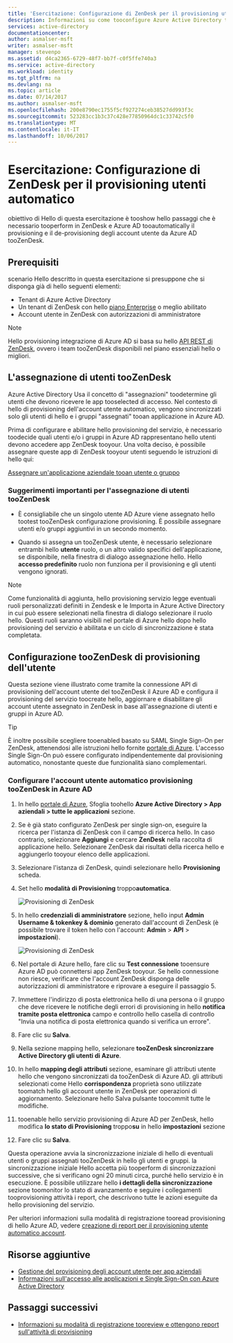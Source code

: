 ```yaml
---
title: 'Esercitazione: Configurazione di ZenDesk per il provisioning utenti automatico con Azure Active Directory | Microsoft Docs'
description: Informazioni su come tooconfigure Azure Active Directory tooautomatically il provisioning e il de-provisioning account utente di tooZenDesk.
services: active-directory
documentationcenter: 
author: asmalser-msft
writer: asmalser-msft
manager: stevenpo
ms.assetid: d4ca2365-6729-48f7-bb7f-c0f5ffe740a3
ms.service: active-directory
ms.workload: identity
ms.tgt_pltfrm: na
ms.devlang: na
ms.topic: article
ms.date: 07/14/2017
ms.author: asmalser-msft
ms.openlocfilehash: 200e8790ec1755f5cf927274ceb38527dd993f3c
ms.sourcegitcommit: 523283cc1b3c37c428e77850964dc1c33742c5f0
ms.translationtype: MT
ms.contentlocale: it-IT
ms.lasthandoff: 10/06/2017
---
```

# <a name="tutorial-configuring-zendesk-for-automatic-user-provisioning"></a>Esercitazione: Configurazione di ZenDesk per il provisioning utenti automatico


obiettivo di Hello di questa esercitazione è tooshow hello passaggi che è necessario tooperform in ZenDesk e Azure AD tooautomatically il provisioning e il de-provisioning degli account utente da Azure AD tooZenDesk. 

## <a name="prerequisites"></a>Prerequisiti

scenario Hello descritto in questa esercitazione si presuppone che si disponga già di hello seguenti elementi:

*   Tenant di Azure Active Directory
*   Un tenant di ZenDesk con hello [piano Enterprise](https://www.zendesk.com/product/pricing/) o meglio abilitato 
*   Account utente in ZenDesk con autorizzazioni di amministratore 

> [!NOTE]
> Hello provisioning integrazione di Azure AD si basa su hello [API REST di ZenDesk](https://developer.zendesk.com/rest_api/docs/core/introduction#the-api), ovvero i team tooZenDesk disponibili nel piano essenziali hello o migliori.

## <a name="assigning-users-toozendesk"></a>L'assegnazione di utenti tooZenDesk

Azure Active Directory Usa il concetto di "assegnazioni" toodetermine gli utenti che devono ricevere le app tooselected di accesso. Nel contesto di hello di provisioning dell'account utente automatico, vengono sincronizzati solo gli utenti di hello e i gruppi "assegnati" tooan applicazione in Azure AD. 

Prima di configurare e abilitare hello provisioning del servizio, è necessario toodecide quali utenti e/o i gruppi in Azure AD rappresentano hello utenti devono accedere app ZenDesk tooyour. Una volta deciso, è possibile assegnare queste app di ZenDesk tooyour utenti seguendo le istruzioni di hello qui:

[Assegnare un'applicazione aziendale tooan utente o gruppo](active-directory-coreapps-assign-user-azure-portal.md)

### <a name="important-tips-for-assigning-users-toozendesk"></a>Suggerimenti importanti per l'assegnazione di utenti tooZenDesk

*   È consigliabile che un singolo utente AD Azure viene assegnato hello tootest tooZenDesk configurazione provisioning. È possibile assegnare utenti e/o gruppi aggiuntivi in un secondo momento.

*   Quando si assegna un tooZenDesk utente, è necessario selezionare entrambi hello **utente** ruolo, o un altro valido specifici dell'applicazione, se disponibile, nella finestra di dialogo assegnazione hello. Hello **accesso predefinito** ruolo non funziona per il provisioning e gli utenti vengono ignorati.

> [!NOTE]
> Come funzionalità di aggiunta, hello provisioning servizio legge eventuali ruoli personalizzati definiti in Zendesk e le Importa in Azure Active Directory in cui può essere selezionati nella finestra di dialogo selezionare il ruolo hello. Questi ruoli saranno visibili nel portale di Azure hello dopo hello provisioning del servizio è abilitata e un ciclo di sincronizzazione è stata completata.

## <a name="configuring-user-provisioning-toozendesk"></a>Configurazione tooZenDesk di provisioning dell'utente 

Questa sezione viene illustrato come tramite la connessione API di provisioning dell'account utente del tooZenDesk il Azure AD e configura il provisioning del servizio toocreate hello, aggiornare e disabilitare gli account utente assegnato in ZenDesk in base all'assegnazione di utenti e gruppi in Azure AD.

> [!TIP] 
> È inoltre possibile scegliere tooenabled basato su SAML Single Sign-On per ZenDesk, attenendosi alle istruzioni hello fornite [portale di Azure](https://portal.azure.com). L'accesso Single Sign-On può essere configurato indipendentemente dal provisioning automatico, nonostante queste due funzionalità siano complementari.


### <a name="configure-automatic-user-account-provisioning-toozendesk-in-azure-ad"></a>Configurare l'account utente automatico provisioning tooZenDesk in Azure AD


1. In hello [portale di Azure](https://portal.azure.com), Sfoglia toohello **Azure Active Directory > App aziendali > tutte le applicazioni** sezione.

2. Se è già stato configurato ZenDesk per single sign-on, eseguire la ricerca per l'istanza di ZenDesk con il campo di ricerca hello. In caso contrario, selezionare **Aggiungi** e cercare **ZenDesk** nella raccolta di applicazione hello. Selezionare ZenDesk dai risultati della ricerca hello e aggiungerlo tooyour elenco delle applicazioni.

3. Selezionare l'istanza di ZenDesk, quindi selezionare hello **Provisioning** scheda.

4. Set hello **modalità di Provisioning** troppo**automatica**.

    ![Provisioning di ZenDesk](./media/active-directory-saas-zendesk-provisioning-tutorial/ZenDesk1.png)

5. In hello **credenziali di amministratore** sezione, hello input **Admin Username & tokenkey & dominio** generato dall'account di ZenDesk (è possibile trovare il token hello con l'account: **Admin**   >  **API** > **impostazioni**). 

    ![Provisioning di ZenDesk](./media/active-directory-saas-zendesk-provisioning-tutorial/ZenDesk2.png)

6. Nel portale di Azure hello, fare clic su **Test connessione** tooensure Azure AD può connettersi app ZenDesk tooyour. Se hello connessione non riesce, verificare che l'account ZenDesk disponga delle autorizzazioni di amministratore e riprovare a eseguire il passaggio 5.

7. Immettere l'indirizzo di posta elettronica hello di una persona o il gruppo che deve ricevere le notifiche degli errori di provisioning in hello **notifica tramite posta elettronica** campo e controllo hello casella di controllo "Invia una notifica di posta elettronica quando si verifica un errore".

8. Fare clic su **Salva**. 

9. Nella sezione mapping hello, selezionare **tooZenDesk sincronizzare Active Directory gli utenti di Azure**.

10. In hello **mapping degli attributi** sezione, esaminare gli attributi utente hello che vengono sincronizzati da tooZenDesk di Azure AD. gli attributi selezionati come Hello **corrispondenza** proprietà sono utilizzate toomatch hello gli account utente in ZenDesk per operazioni di aggiornamento. Selezionare hello Salva pulsante toocommit tutte le modifiche.

11. tooenable hello servizio provisioning di Azure AD per ZenDesk, hello modifica **lo stato di Provisioning** troppo**su** in hello **impostazioni** sezione

12. Fare clic su **Salva**. 

Questa operazione avvia la sincronizzazione iniziale di hello di eventuali utenti o gruppi assegnati tooZenDesk in hello gli utenti e gruppi. la sincronizzazione iniziale Hello accetta più tooperform di sincronizzazioni successive, che si verificano ogni 20 minuti circa, purché hello servizio è in esecuzione. È possibile utilizzare hello **i dettagli della sincronizzazione** sezione toomonitor lo stato di avanzamento e seguire i collegamenti tooprovisioning attività i report, che descrivono tutte le azioni eseguite da hello provisioning del servizio.

Per ulteriori informazioni sulla modalità di registrazione tooread provisioning di hello Azure AD, vedere [creazione di report per il provisioning utente automatico account](https://docs.microsoft.com/en-us/azure/active-directory/active-directory-saas-provisioning-reporting).


## <a name="additional-resources"></a>Risorse aggiuntive

* [Gestione del provisioning degli account utente per app aziendali](active-directory-enterprise-apps-manage-provisioning.md)
* [Informazioni sull'accesso alle applicazioni e Single Sign-On con Azure Active Directory](active-directory-appssoaccess-whatis.md)

## <a name="next-steps"></a>Passaggi successivi

* [Informazioni su modalità di registrazione tooreview e ottengono report sull'attività di provisioning](active-directory-saas-provisioning-reporting.md)
